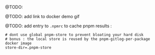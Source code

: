 @TODO:

@TODO: add link to docker demo gif

@TODO: add entry to `.npmrc` to cache pnpm results :

```
# dont use global pnpm-store to prevent bloating your hard disk
# bonus : the local store is reused by the pnpm-gitlog-per-package docker image
store-dir=.pnpm-store
```
